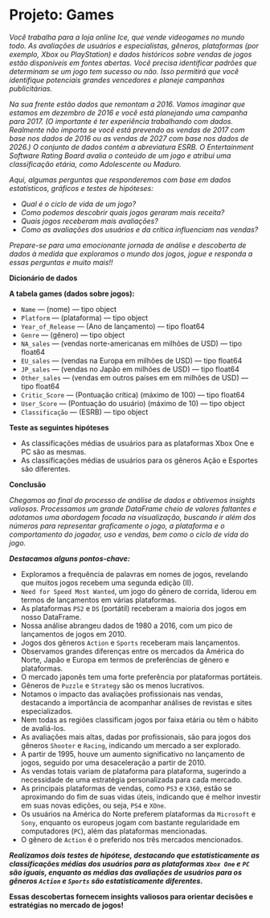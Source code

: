 # Projeto: Games

*Você trabalha para a loja online Ice, que vende videogames no mundo todo. As avaliações de usuários e especialistas, gêneros, plataformas (por exemplo, Xbox ou PlayStation) e dados históricos sobre vendas de jogos estão disponíveis em fontes abertas. Você precisa identificar padrões que determinam se um jogo tem sucesso ou não. Isso permitirá que você identifique potenciais grandes vencedores e planeje campanhas publicitárias.*

*Na sua frente estão dados que remontam a 2016. Vamos imaginar que estamos em dezembro de 2016 e você está planejando uma campanha para 2017. (O importante é ter experiência trabalhando com dados. Realmente não importa se você está prevendo as vendas de 2017 com base nos dados de 2016 ou as vendas de 2027 com base nos dados de 2026.) O conjunto de dados contém a abreviatura ESRB. O Entertainment Software Rating Board avalia o conteúdo de um jogo e atribui uma classificação etária, como Adolescente ou Maduro.*

*Aqui, algumas  perguntas que responderemos com base em dados estatísticos, gráficos e testes de hipóteses:* 

- *Qual é o ciclo de vida de um jogo?*
- *Como podemos descobrir quais jogos geraram mais receita?*
- *Quais jogos receberam mais avaliações?*
- *Como as avaliações dos usuários e da crítica influenciam nas vendas?*

*Prepare-se para uma emocionante jornada  de análise e descoberta de dados à medida que exploramos o mundo dos jogos, jogue e responda a essas perguntas e muito mais!!*

**Dicionário de dados**

**A tabela games (dados sobre jogos):**
- `Name` — (nome) — tipo object
- `Platform` — (plataforma) — tipo object
- `Year_of_Release` — (Ano de lançamento) — tipo float64
- `Genre` — (gênero) — tipo object
- `NA_sales` — (vendas norte-americanas em milhões de USD) — tipo float64
- `EU_sales` — (vendas na Europa em milhões de USD) — tipo float64
- `JP_sales` — (vendas no Japão em milhões de USD) — tipo float64
- `Other_sales` — (vendas em outros países em em milhões de USD) — tipo float64
- `Critic_Score` — (Pontuação crítica) (máximo de 100) — tipo float64
- `User_Score` — (Pontuação do usuário) (máximo de 10) — tipo object
- `Classificação` — (ESRB) — tipo object

**Teste as seguintes hipóteses**
- As classificações médias de usuários para as plataformas Xbox One e PC são as mesmas.
- As classificações médias de usuários para os gêneros Ação e Esportes são diferentes.

**Conclusão**

*Chegamos ao final do processo de análise de dados e obtivemos insights valiosos. Processamos um grande DataFrame cheio de valores faltantes e adotamos uma abordagem focada na visualização, buscando ir além dos números para representar graficamente o jogo, a plataforma e o comportamento do jogador, uso e vendas, bem como o ciclo de vida do jogo.*

***Destacamos alguns pontos-chave:***
- Exploramos a frequência de palavras em nomes de jogos, revelando que muitos jogos recebem uma segunda edição (II).
- `Need for Speed Most Wanted`, um jogo do gênero de corrida, liderou em termos de lançamentos em várias plataformas.
- As plataformas `PS2` e `DS` (portátil) receberam a maioria dos jogos em nosso DataFrame.
- Nossa análise abrangeu dados de 1980 a 2016, com um pico de lançamentos de jogos em 2010.
- Jogos dos gêneros `Action` e `Sports` receberam mais lançamentos.
- Observamos grandes diferenças entre os mercados da América do Norte, Japão e Europa em termos de preferências de gênero e plataformas.
- O mercado japonês tem uma forte preferência por plataformas portáteis.
- Gêneros de `Puzzle` e `Strategy` são os menos lucrativos.
- Notamos o impacto das avaliações profissionais nas vendas, destacando a importância de acompanhar análises de revistas e sites especializados.
- Nem todas as regiões classificam jogos por faixa etária ou têm o hábito de avaliá-los.
- As avaliações mais altas, dadas por profissionais, são para jogos dos gêneros `Shooter` e `Racing`, indicando um mercado a ser explorado.
- A partir de 1995, houve um aumento significativo no lançamento de jogos, seguido por uma desaceleração a partir de 2010.
- As vendas totais variam de plataforma para plataforma, sugerindo a necessidade de uma estratégia personalizada para cada mercado.
- As principais plataformas de vendas, como `PS3` e `X360`, estão se aproximando do fim de suas vidas úteis, indicando que é melhor investir em suas novas edições, ou seja, `PS4` e `XOne`.
- Os usuários na América do Norte preferem plataformas da `Microsoft` e `Sony`, enquanto os europeus jogam com bastante regularidade em computadores (`PC`), além das plataformas mencionadas.
- O gênero de `Action` é o preferido nos três mercados mencionados.

***Realizamos dois testes de hipótese, destacando que estatisticamente as classificações médias dos usuários para as plataformas `Xbox One` e `PC` são iguais, enquanto as médias das avaliações de usuários para os gêneros `Action` e `Sports` são estatisticamente diferentes.***

**Essas descobertas fornecem insights valiosos para orientar decisões e estratégias no mercado de jogos!**
